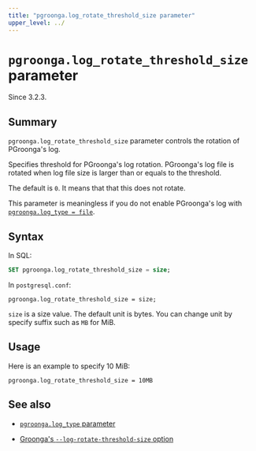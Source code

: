 ```yaml
---
title: "pgroonga.log_rotate_threshold_size parameter"
upper_level: ../
---
```


# `pgroonga.log_rotate_threshold_size` parameter

Since 3.2.3.

## Summary

`pgroonga.log_rotate_threshold_size` parameter controls the rotation of PGroonga's log.

Specifies threshold for PGroonga's log rotation. PGroonga's log file is rotated when log file size is larger than or equals to the threshold.

The default is `0`. It means that that this does not rotate.

This parameter is meaningless if you do not enable PGroonga's log with [`pgroonga.log_type = file`][log-type].

## Syntax

In SQL:

```sql
SET pgroonga.log_rotate_threshold_size = size;
```

In `postgresql.conf`:

```text
pgroonga.log_rotate_threshold_size = size;
```

`size` is a size value. The default unit is bytes. You can change unit by specify suffix such as `MB` for MiB.

## Usage

Here is an example to specify 10 MiB:

```text
pgroonga.log_rotate_threshold_size = 10MB
```

## See also

* [`pgroonga.log_type` parameter][log-type]

* [Groonga's `--log-rotate-threshold-size` option][groonga-log-rotate-threshold-size]

[log-type]:../parameters/log-type.html

[groonga-log-rotate-threshold-size]:https://groonga.org/docs/reference/executables/groonga.html#cmdoption-groonga-log-rotate-threshold-size

